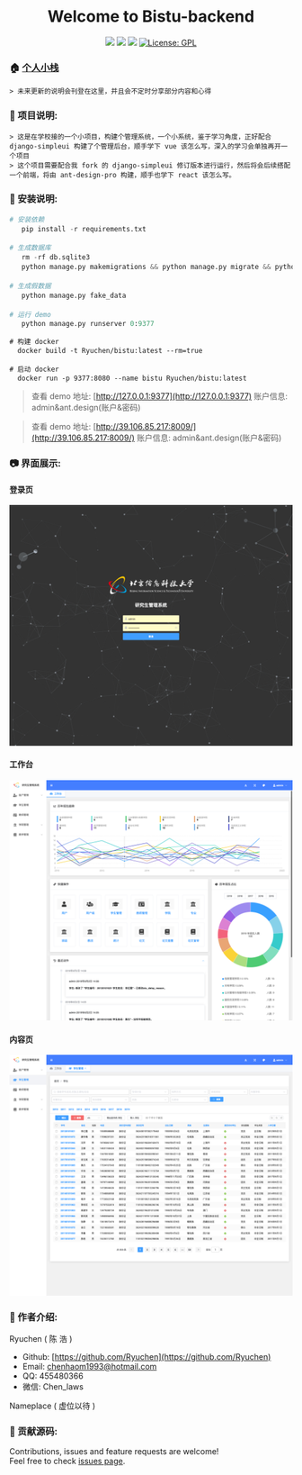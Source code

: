 <h1 align="center">Welcome to Bistu-backend</h1>
<p align="center">
  <img src="https://img.shields.io/badge/version-v1.0-blue.svg?cacheSeconds=2592000" />
  <img src="https://img.shields.io/badge/language-python3-blue.svg?cacheSeconds=2592000" />
  <img src="https://img.shields.io/badge/platform-macos-blue.svg?cacheSeconds=2592000" />
  <a href="http://www.gnu.org/licenses/gpl-3.0.html">
    <img alt="License: GPL" src="https://img.shields.io/badge/License-GPL-yellow.svg" target="_blank" />
  </a>
</p>

### 🏠 [个人小栈](https://ryuchen.github.io/)

    > 未来更新的说明会刊登在这里，并且会不定时分享部分内容和心得


### 📎 项目说明:
    > 这是在学校接的一个小项目，构建个管理系统，一个小系统，鉴于学习角度，正好配合 django-simpleui 构建了个管理后台，顺手学下 vue 该怎么写，深入的学习会单独再开一个项目
    > 这个项目需要配合我 fork 的 django-simpleui 修订版本进行运行，然后将会后续搭配一个前端，将由 ant-design-pro 构建，顺手也学下 react 该怎么写。
    
### 📖 安装说明:

```python
# 安装依赖
   pip install -r requirements.txt

# 生成数据库
   rm -rf db.sqlite3
   python manage.py makemigrations && python manage.py migrate && python manage.py migrate --run-syncdb
   
# 生成假数据
   python manage.py fake_data
   
# 运行 demo
   python manage.py runserver 0:9377
```

```shell
# 构建 docker
  docker build -t Ryuchen/bistu:latest --rm=true

# 启动 docker
  docker run -p 9377:8080 --name bistu Ryuchen/bistu:latest
```


 > 查看 demo 地址: [http://127.0.0.1:9377](http://127.0.0.1:9377)
 > 账户信息: admin&ant.design(账户&密码)
 
 > 查看 demo 地址: [http://39.106.85.217:8009/](http://39.106.85.217:8009/)
 > 账户信息: admin&ant.design(账户&密码)

### 📷 界面展示:

#### 登录页
![](https://github.com/Ryuchen/Bistu/raw/develop/images/login.png)

#### 工作台
![](https://github.com/Ryuchen/Bistu/raw/develop/images/dashboard.png)

#### 内容页
![](https://github.com/Ryuchen/Bistu/raw/develop/images/list.png)


### 👤 作者介绍:

Ryuchen ( 陈 浩 )

* Github: [https://github.com/Ryuchen](https://github.com/Ryuchen)
* Email: [chenhaom1993@hotmail.com](chenhaom1993@hotmail.com)
* QQ: 455480366
* 微信: Chen_laws

Nameplace ( 虚位以待 )

### 🤝 贡献源码:

Contributions, issues and feature requests are welcome!<br />Feel free to check [issues page](https://github.com/Ryuchen/Bistu/issues).
